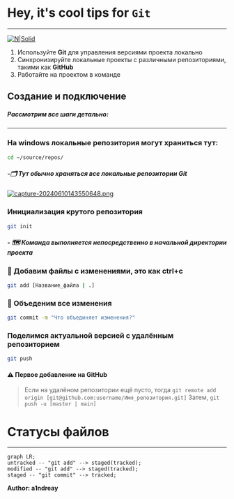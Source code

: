 # Hey, it's cool tips for `Git`
---
[![N|Solid](https://cldup.com/dTxpPi9lDf.thumb.png)](https://nodesource.com/products/nsolid)
1. Используйте __Git__ для управления версиями проекта локально
2. Синхронизируйте локальные проекты с различными репозиториями, такими как __GitHub__
3. Работайте на проектом в команде

## Создание и подключение
##### Рассмотрим все шаги детально:
---
### На __windows__ локальные репозитория могут храниться тут:
```bash
cd ~/source/repos/
```
##### -🗂️ Тут обычно храняться все локальные репозитории __Git__
[![capture-20240610143550648.png](https://i.postimg.cc/pTZwfNYV/capture-20240610143550648.png)](https://postimg.cc/ftVqsrr1)

### Инициализация крутого репозитория
```bash
git init
```
##### - 🗺️ Команда выполняется непосредственно в начальной директории проекта

### 💾 Добавим файлы с изменениями, это как __ctrl+c__
```bash
git add [Название_файла | .]
```

### 🔗 Объеденим все изменения
```bash
git commit -m "Что объединяет изменения?"
```

### Поделимся актуальной версией с удалённым репозиторием
```bash
git push
```

#### ⚠️ Первое добавление на __GitHub__
>  Если на удалёном репозитории ещё пусто, тогда `git remote add origin [git@github.com:username/Имя_репозитория.git]`
>  Затем, `git push -u [master | main]`

# Статусы файлов
---

```mermaid
graph LR;
untracked -- "git add" --> staged(tracked);
modified -- "git add" --> staged(tracked);
staged -- "git commit" --> tracked;
```


**Author: a1ndreay**
